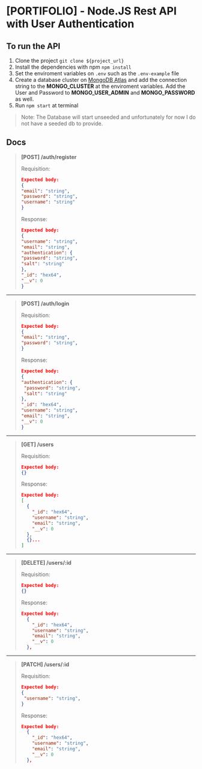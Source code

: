 # [PORTIFOLIO] - Node.JS Rest API with User Authentication

## To run the API

1. Clone the project
   `git clone ${project_url}`
2. Install the dependencies with npm
   `npm install`
3. Set the enviroment variables on `.env` such as the `.env-example` file
4. Create a database cluster on [MongoDB Atlas](https://www.mongodb.com/products/platform/atlas-database) and add the connection string to the **MONGO_CLUSTER** at the enviroment variables. Add the User and Password to **MONGO_USER_ADMIN** and **MONGO_PASSWORD** as well.
5. Run `npm start` at terminal

> Note: The Database will start unseeded and unfortunately for now I do not have a seeded db to provide.

## Docs

> **[POST] /auth/register**
>
> Requisition:
>
> ```json
> Expected body:
> {
> "email": "string",
> "password": "string",
> "username": "string"
> }
> ```
>
> Response:
>
> ```json
> Expected body:
> {
> "username": "string",
> "email": "string",
> "authentication": {
> "password": "string",
> "salt": "string"
> },
> "_id": "hex64",
> "__v": 0
> }
> ```

---

> **[POST] /auth/login**
>
> Requisition:
>
> ```json
> Expected body:
> {
> "email": "string",
> "password": "string",
> }
> ```
>
> Response:
>
> ```json
> Expected body:
> {
> "authentication": {
>  "password": "string",
>  "salt": "string"
> },
> "_id": "hex64",
> "username": "string",
> "email": "string",
> "__v": 0
> }
> ```

---

> **[GET] /users**
>
> Requisition:
>
> ```json
> Expected body:
> {}
> ```
>
> Response:
>
> ```json
> Expected body:
> [
>   {
>     "_id": "hex64",
>     "username": "string",
>     "email": "string",
>     "__v": 0
>   },
>   {}...
> ]
> ```

---

> **[DELETE] /users/:id**
>
> Requisition:
>
> ```json
> Expected body:
> {}
> ```
>
> Response:
>
> ```json
> Expected body:
>   {
>     "_id": "hex64",
>     "username": "string",
>     "email": "string",
>     "__v": 0
>   },
>
> ```

---

> **[PATCH] /users/:id**
>
> Requisition:
>
> ```json
> Expected body:
> {
>  "username": "string",
> }
> ```
>
> Response:
>
> ```json
> Expected body:
>   {
>     "_id": "hex64",
>     "username": "string",
>     "email": "string",
>     "__v": 0
>   },
>
> ```
